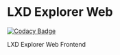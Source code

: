 # LXD Explorer Web

[![Codacy Badge](https://app.codacy.com/project/badge/Grade/12746d572bb04e53901fc962dbe478eb)](https://app.codacy.com/gh/willie-cadete/lxdexplorer-web/dashboard?utm_source=gh&utm_medium=referral&utm_content=&utm_campaign=Badge_grade)

LXD Explorer Web Frontend
